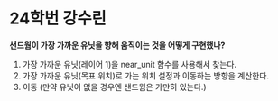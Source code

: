 # 24학번 강수린

**샌드웜이 가장 가까운 유닛을 향해 움직이는 것을 어떻게 구현했나?**
1. 가장 가까운 유닛(레이어 1)을 near_unit 함수를 사용해서 찾는다.
2. 가장 가까운 유닛(목표 위치)로 가는 위치 설정과 이동하는 방향을 계산한다.
3. 이동 (만약 유닛이 없을 경우엔 샌드웜은 가만히 있는다.)